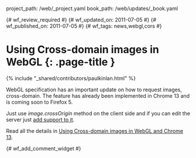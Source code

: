 project_path: /web/_project.yaml
book_path: /web/updates/_book.yaml

{# wf_review_required #}
{# wf_updated_on: 2011-07-05 #}
{# wf_published_on: 2011-07-05 #}
{# wf_tags: news,webgl,cors #}

# Using Cross-domain images in WebGL {: .page-title }

{% include "_shared/contributors/paulkinlan.html" %}


<p>WebGL specification has an important update on how to request images, cross-domain. The feature has already been implemented in Chrome 13 and is coming soon to Firefox 5.</p>

<p>Just use <em>image.crossOrigin</em> method on the client side and if you can edit the server just <a href="http://enable-cors.org/">add support to it</a>.</p>

<p>Read all the details in <a href="http://blog.chromium.org/2011/07/using-cross-domain-images-in-webgl-and.html">Using Cross-domain images in WebGL and Chrome 13</a>.</p>


{# wf_add_comment_widget #}
